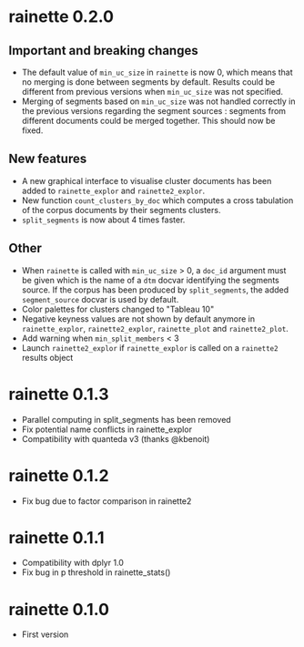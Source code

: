 # rainette 0.2.0

## Important and breaking changes

- The default value of `min_uc_size` in `rainette` is now 0, which means that no merging is done between segments by default. Results could be different from previous versions when `min_uc_size` was not specified.
- Merging of segments based on `min_uc_size` was not handled correctly in the previous versions regarding the segment sources : segments from different documents could be merged together. This should now be fixed.

## New features

- A new graphical interface to visualise cluster documents has been added to `rainette_explor` and `rainette2_explor`.
- New function `count_clusters_by_doc` which computes a cross tabulation of the corpus documents by their segments clusters.
- `split_segments` is now about 4 times faster.

## Other

- When `rainette` is called with `min_uc_size` > 0, a `doc_id` argument must be given which is the name of a `dtm` docvar identifying the segments source. If the corpus has been produced by `split_segments`, the added `segment_source` docvar is used by default.
- Color palettes for clusters changed to "Tableau 10"
- Negative keyness values are not shown by default anymore in `rainette_explor`, `rainette2_explor`, `rainette_plot` and `rainette2_plot`.
- Add warning when `min_split_members` < 3
- Launch `rainette2_explor` if `rainette_explor` is called on a `rainette2` results object

# rainette 0.1.3

- Parallel computing in split_segments has been removed
- Fix potential name conflicts in rainette_explor
- Compatibility with quanteda v3 (thanks @kbenoit)

# rainette 0.1.2

- Fix bug due to factor comparison in rainette2

# rainette 0.1.1

- Compatibility with dplyr 1.0
- Fix bug in p threshold in rainette_stats()

# rainette 0.1.0

- First version
